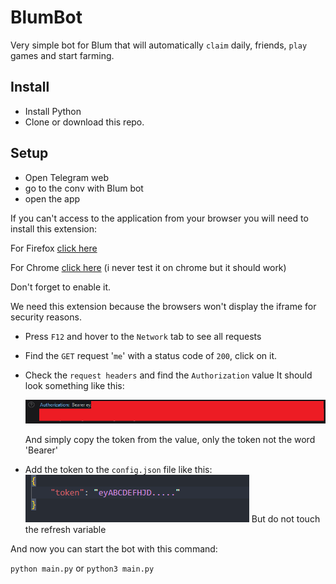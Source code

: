 # BlumBot

Very simple bot for Blum that will automatically `claim` daily, friends, `play` games and start farming.

## Install

- Install Python
- Clone or download this repo.

## Setup

- Open Telegram web
- go to the conv with Blum bot
- open the app

If you can't access to the application from your browser you will need to install this extension:

For Firefox [click here](https://addons.mozilla.org/fr/firefox/addon/ignore-x-frame-options-header/)

For Chrome [click here](https://chromewebstore.google.com/detail/ignore-x-frame-headers/gleekbfjekiniecknbkamfmkohkpodhe?pli=1) (i never test it on 
chrome but it should work)

Don't forget to enable it.

We need this extension because the browsers won't display the iframe for security reasons.

- Press `F12` and hover to the `Network` tab to see all requests
- Find the `GET` request '`me`' with a status code of `200`, click on it.
- Check the `request headers` and find the `Authorization` value
  It should look something like this:

    ![Authorization token](image.png)

  And simply copy the token from the value, only the token not the word 'Bearer'

- Add the token to the ``config.json`` file like this:
![alt text](image-1.png)
But do not touch the refresh variable

And now you can start the bot with this command:

`python main.py`
or
`python3 main.py`

